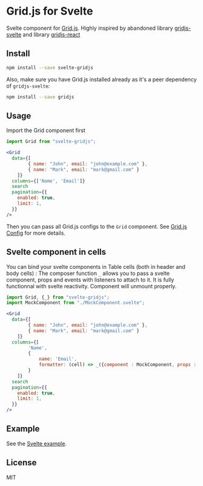 # Grid.js for Svelte

Svelte component for [Grid.js](https://gridjs.io/). Highly inspired by abandoned library [gridjs-svelte](https://github.com/iamyuu/gridjs-svelte) and library [gridjs-react](https://github.com/grid-js/gridjs-react)

## Install

```bash
npm install --save svelte-gridjs
```

Also, make sure you have Grid.js installed already as it's a peer dependency of `gridjs-svelte`:

```bash
npm install --save gridjs
```

## Usage

Import the Grid component first

```js
import Grid from "svelte-gridjs";
```

```jsx
<Grid
  data={[
		{ name: "John", email: "john@example.com" },
		{ name: "Mark", email: "mark@gmail.com" }
	]}
  columns={['Name', 'Email']}
  search
  pagination={{
    enabled: true,
    limit: 1,
  }}
/>
```

Then you can pass all Grid.js configs to the `Grid` component. See [Grid.js Config](https://gridjs.io/docs/config) for more details.

## Svelte component in cells

You can bind your svelte components in Table cells (both in header and body cells) :
The composer function `_` allows you to pass a svelte component, props and events with listeners to attach to it. It is fully functionnal with svelte reactivity. Component will unmount properly.

```js
import Grid, {_} from "svelte-gridjs";
import MockComponent from "./MockComponent.svelte";
```

```jsx
<Grid
  data={[
		{ name: "John", email: "john@example.com" },
		{ name: "Mark", email: "mark@gmail.com" }
	]}
  columns={[
		'Name', 
		{
			name: 'Email',
			formatter: (cell) => _({component : MockComponent, props : {cell}, events : [{event : 'myevent', callback : () => {console.log('hello')}}]})
		}
	]}
  search
  pagination={{
    enabled: true,
    limit: 1,
  }}
/>
```


## Example

See the [Svelte example](./example/Example.svelte).

## License

MIT
